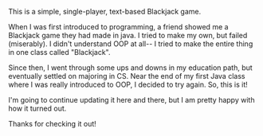 This is a simple, single-player, text-based Blackjack game.

When I was first introduced to programming, a friend showed me a Blackjack game they had made in java. I tried to make my own, but failed (miserably). I didn't understand OOP at all-- I tried to make the entire thing in one class called "Blackjack".

Since then, I went through some ups and downs in my education path, but eventually settled on majoring in CS. Near the end of my first Java class where I was really introduced to OOP, I decided to try again. So, this is it!

I'm going to continue updating it here and there, but I am pretty happy with how it turned out. 

Thanks for checking it out!
